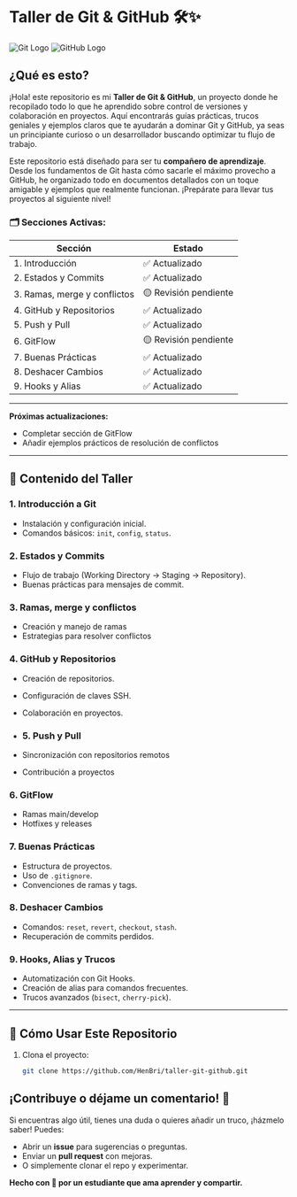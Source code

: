 # Taller de Git & GitHub 🛠️✨

![Git Logo](https://git-scm.com/images/logos/downloads/Git-Logo-2Color.png) ![GitHub Logo](https://github.githubassets.com/images/modules/logos_page/GitHub-Logo.png)

## ¿Qué es esto?

¡Hola! este repositorio es mi **Taller de Git & GitHub**, un proyecto donde he recopilado todo lo que he aprendido sobre control de versiones y colaboración en proyectos. Aquí encontrarás guías prácticas, trucos geniales y ejemplos claros que te ayudarán a dominar Git y GitHub, ya seas un principiante curioso o un desarrollador buscando optimizar tu flujo de trabajo.

Este repositorio está diseñado para ser tu **compañero de aprendizaje**. Desde los fundamentos de Git hasta cómo sacarle el máximo provecho a GitHub, he organizado todo en documentos detallados con un toque amigable y ejemplos que realmente funcionan. ¡Prepárate para llevar tus proyectos al siguiente nivel!


### 🗂️ Secciones Activas:
| Sección  | Estado |
|---------|--------|
| 1. Introducción  | ✅ Actualizado |
| 2. Estados y Commits  | ✅ Actualizado |
| 3. Ramas, merge y conflictos | 🟡 Revisión pendiente |
| 4. GitHub y Repositorios  | ✅ Actualizado |
| 5. Push y Pull  | ✅ Actualizado |
| 6. GitFlow  | 🟡 Revisión pendiente |
| 7. Buenas Prácticas  | ✅ Actualizado |
| 8. Deshacer Cambios  | ✅ Actualizado |
| 9. Hooks y Alias  | ✅ Actualizado |

---


**Próximas actualizaciones:** 
- Completar sección de GitFlow
- Añadir ejemplos prácticos de resolución de conflictos

---

## 🌟 Contenido del Taller
### 1. Introducción a Git
- Instalación y configuración inicial.
- Comandos básicos: `init`, `config`, `status`.

### 2. Estados y Commits
- Flujo de trabajo (Working Directory → Staging → Repository).
- Buenas prácticas para mensajes de commit.

### 3. Ramas, merge y conflictos
- Creación y manejo de ramas
- Estrategias para resolver conflictos

### 4. GitHub y Repositorios
- Creación de repositorios.
- Configuración de claves SSH.
- Colaboración en proyectos.

- ### 5. Push y Pull
- Sincronización con repositorios remotos
- Contribución a proyectos

  
### 6. GitFlow
- Ramas main/develop
- Hotfixes y releases

### 7. Buenas Prácticas
- Estructura de proyectos.
- Uso de `.gitignore`.
- Convenciones de ramas y tags.

### 8. Deshacer Cambios
- Comandos: `reset`, `revert`, `checkout`, `stash`.
- Recuperación de commits perdidos.

### 9. Hooks, Alias y Trucos
- Automatización con Git Hooks.
- Creación de alias para comandos frecuentes.
- Trucos avanzados (`bisect`, `cherry-pick`).

---

## 🚀 Cómo Usar Este Repositorio
1. Clona el proyecto:
   ```bash
   git clone https://github.com/HenBri/taller-git-github.git
   ```
## ¡Contribuye o déjame un comentario! 🙌

Si encuentras algo útil, tienes una duda o quieres añadir un truco, ¡házmelo saber! Puedes:

- Abrir un **issue** para sugerencias o preguntas.
- Enviar un **pull request** con mejoras.
- O simplemente clonar el repo y experimentar.

**Hecho con 💙 por un estudiante que ama aprender y compartir.**
